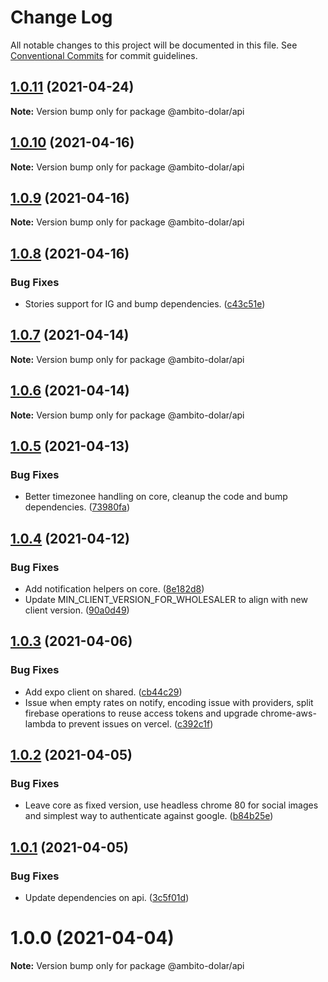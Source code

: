 # Change Log

All notable changes to this project will be documented in this file.
See [Conventional Commits](https://conventionalcommits.org) for commit guidelines.

## [1.0.11](https://github.com/outaTiME/ambito-dolar/compare/@ambito-dolar/api@1.0.10...@ambito-dolar/api@1.0.11) (2021-04-24)

**Note:** Version bump only for package @ambito-dolar/api





## [1.0.10](https://github.com/outaTiME/ambito-dolar/compare/@ambito-dolar/api@1.0.9...@ambito-dolar/api@1.0.10) (2021-04-16)

**Note:** Version bump only for package @ambito-dolar/api





## [1.0.9](https://github.com/outaTiME/ambito-dolar/compare/@ambito-dolar/api@1.0.8...@ambito-dolar/api@1.0.9) (2021-04-16)

**Note:** Version bump only for package @ambito-dolar/api





## [1.0.8](https://github.com/outaTiME/ambito-dolar/compare/@ambito-dolar/api@1.0.7...@ambito-dolar/api@1.0.8) (2021-04-16)


### Bug Fixes

* Stories support for IG and bump dependencies. ([c43c51e](https://github.com/outaTiME/ambito-dolar/commit/c43c51e2f94d20c9e36a8bc9783bd797e19c3878))





## [1.0.7](https://github.com/outaTiME/ambito-dolar/compare/@ambito-dolar/api@1.0.6...@ambito-dolar/api@1.0.7) (2021-04-14)

**Note:** Version bump only for package @ambito-dolar/api





## [1.0.6](https://github.com/outaTiME/ambito-dolar/compare/@ambito-dolar/api@1.0.5...@ambito-dolar/api@1.0.6) (2021-04-14)

**Note:** Version bump only for package @ambito-dolar/api





## [1.0.5](https://github.com/outaTiME/ambito-dolar/compare/@ambito-dolar/api@1.0.4...@ambito-dolar/api@1.0.5) (2021-04-13)


### Bug Fixes

* Better timezonee handling on core, cleanup the code and bump dependencies. ([73980fa](https://github.com/outaTiME/ambito-dolar/commit/73980fafb13ba57546e33a3d410a15c4eac70f16))





## [1.0.4](https://github.com/outaTiME/ambito-dolar/compare/@ambito-dolar/api@1.0.3...@ambito-dolar/api@1.0.4) (2021-04-12)


### Bug Fixes

* Add notification helpers on core. ([8e182d8](https://github.com/outaTiME/ambito-dolar/commit/8e182d863c4198513d3ea6c2c7b3b7e5a341940c))
* Update MIN_CLIENT_VERSION_FOR_WHOLESALER to align with new client version. ([90a0d49](https://github.com/outaTiME/ambito-dolar/commit/90a0d49f5776af3a98fe5345e3c1c0a2114af3ef))





## [1.0.3](https://github.com/outaTiME/ambito-dolar/compare/@ambito-dolar/api@1.0.2...@ambito-dolar/api@1.0.3) (2021-04-06)


### Bug Fixes

* Add expo client on shared. ([cb44c29](https://github.com/outaTiME/ambito-dolar/commit/cb44c29830068ff797d62ae224702d218c4d4d03))
* Issue when empty rates on notify, encoding issue with providers, split firebase operations to reuse access tokens and upgrade chrome-aws-lambda to prevent issues on vercel. ([c392c1f](https://github.com/outaTiME/ambito-dolar/commit/c392c1fbba853ad71629e90565eedc54dc2bc88a))





## [1.0.2](https://github.com/outaTiME/ambito-dolar/compare/@ambito-dolar/api@1.0.1...@ambito-dolar/api@1.0.2) (2021-04-05)


### Bug Fixes

* Leave core as fixed version, use headless chrome 80 for social images and simplest way to authenticate against google. ([b84b25e](https://github.com/outaTiME/ambito-dolar/commit/b84b25ef6cbc07ddfe84baefe79a89bdae0c5fad))





## [1.0.1](https://github.com/outaTiME/ambito-dolar/compare/@ambito-dolar/api@1.0.0...@ambito-dolar/api@1.0.1) (2021-04-05)


### Bug Fixes

* Update dependencies on api. ([3c5f01d](https://github.com/outaTiME/ambito-dolar/commit/3c5f01d5382536be48f2cd23dad7b8c7b7382d7e))





# 1.0.0 (2021-04-04)

**Note:** Version bump only for package @ambito-dolar/api
